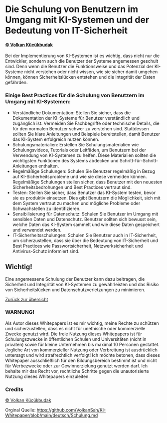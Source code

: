 # Die Schulung von Benutzern im Umgang mit KI-Systemen und der Bedeutung von IT-Sicherheit
#### [© Volkan Kücükbudak](https://github.com/volkansah)

Bei der Implementierung von KI-Systemen ist es wichtig, dass nicht nur die Entwickler, sondern auch die Benutzer der Systeme angemessen geschult sind. Denn wenn die Benutzer die Funktionsweise und das Potenzial der KI-Systeme nicht verstehen oder nicht wissen, wie sie sicher damit umgehen können, können Sicherheitslücken entstehen und die Integrität der Daten gefährden.

### Einige Best Practices für die Schulung von Benutzern im Umgang mit KI-Systemen:
- Verständliche Dokumentation: Stellen Sie sicher, dass die Dokumentation der KI-Systeme für Benutzer verständlich und zugänglich ist. Vermeiden Sie Fachbegriffe oder technische Details, die für den normalen Benutzer schwer zu verstehen sind. Stattdessen sollten Sie klare Anleitungen und Beispiele bereitstellen, damit Benutzer das KI-System erfolgreich nutzen können.
- Schulungsmaterialien: Erstellen Sie Schulungsmaterialien wie Schulungsvideos, Tutorials oder Leitfäden, um Benutzern bei der Verwendung von KI-Systemen zu helfen. Diese Materialien sollten die wichtigsten Funktionen des Systems abdecken und Schritt-für-Schritt-Anleitungen enthalten.
- Regelmäßige Schulungen: Schulen Sie Benutzer regelmäßig in Bezug auf KI-Sicherheitsprobleme und wie sie diese vermeiden können. Regelmäßige Schulungen stellen sicher, dass Benutzer mit den neuesten Sicherheitsbedrohungen und Best Practices vertraut sind.
- Testen: Stellen Sie sicher, dass Benutzer das KI-System testen, bevor sie es produktiv einsetzen. Dies gibt Benutzern die Möglichkeit, sich mit dem System vertraut zu machen und mögliche Probleme oder Schwachstellen zu identifizieren.
- Sensibilisierung für Datenschutz: Schulen Sie Benutzer im Umgang mit sensiblen Daten und Datenschutz. Benutzer sollten sich bewusst sein, welche Daten das KI-System sammelt und wie diese Daten gespeichert und verwendet werden.
- IT-Sicherheitsschulungen: Schulen Sie Benutzer auch in IT-Sicherheit, um sicherzustellen, dass sie über die Bedeutung von IT-Sicherheit und Best Practices wie Passwortsicherheit, Netzwerksicherheit und Antivirus-Schutz informiert sind.

## Wichtig!
Eine angemessene Schulung der Benutzer kann dazu beitragen, die Sicherheit und Integrität von KI-Systemen zu gewährleisten und das Risiko von Sicherheitslücken und Datenschutzverletzungen zu minimieren.

[Zurück zur übersicht](README.md#Themen)

### WARNUNG!
Als Autor dieses Whitepapers ist es mir wichtig, meine Rechte zu schützen und sicherzustellen, dass es nicht für unethische oder kommerzielle Zwecke genutzt wird. Die freie Nutzung dieses Whitepapers ist für Schulungszwecke in öffentlichen Schulen und Universitäten (nicht in privaten) sowie für kleine Unternehmen bis maximal 10 Personen gestattet. Jegliche Art von kommerzieller Nutzung oder Verbreitung ist ausdrücklich untersagt und wird strafrechtlich verfolgt! Ich möchte betonen, dass dieses Whitepaper ausschließlich für den Bildungsbereich bestimmt ist und nicht für Werbezwecke oder zur Gewinnerzielung genutzt werden darf. Ich behalte mir das Recht vor, rechtliche Schritte gegen die unautorisierte Nutzung dieses Whitepapers einzuleiten.

### Credits
[© Volkan Kücükbudak](https://github.com/volkansah)

Orginal Quelle: https://github.com/VolkanSah/KI-Whitepaper/blob/main/deutsch/Schulung.md



